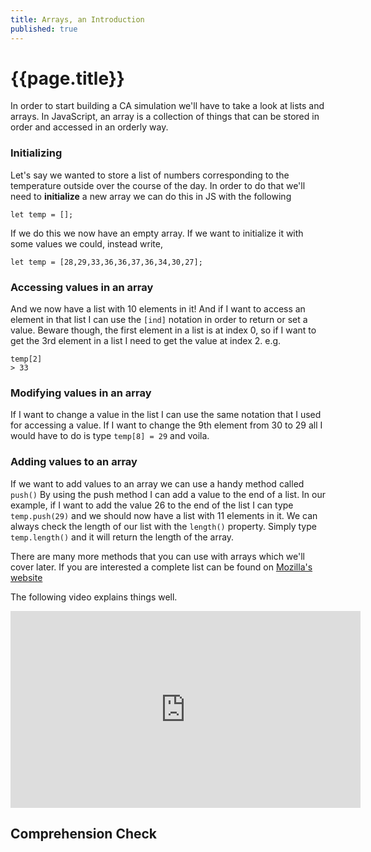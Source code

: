 ```yaml
---
title: Arrays, an Introduction
published: true
---
```


# {{page.title}}

In order to start building a CA simulation we'll have to take a look at lists and arrays. In JavaScript, an array is a collection of things that can be stored in order and accessed in an orderly way. 

### Initializing
Let's say we wanted to store a list of numbers corresponding to the temperature outside over the course of the day. In order to do that we'll need to **initialize** a new array we can do this in JS with the following
```
let temp = [];
```
If we do this we now have an empty array. If we want to initialize it with some values we could, instead write,
```
let temp = [28,29,33,36,36,37,36,34,30,27];
```
### Accessing values in an array
And we now have a list with 10 elements in it! And if I want to access an element in that list I can use the `[ind]` notation in order to return or set a value. Beware though, the first element in a list is at index 0, so if I want to get the 3rd element in a list I need to get the value at index 2. e.g. 
```
temp[2]
> 33
```

### Modifying values in an array
If I want to change a value in the list I can use the same notation that I used for accessing a value. If I want to change the 9th element from 30 to 29 all I would have to do is type `temp[8] = 29` and voila.

### Adding values to an array
If we want to add values to an array we can use a handy method called `push()` By using the push method I can add a value to the end of a list. In our example, if I want to add the value 26 to the end of the list I can type `temp.push(29)` and we should now have a list with 11 elements in it. We can always check the length of our list with the `length()` property. Simply type `temp.length()` and it will return the length of the array.

There are many more methods that you can use with arrays which we'll cover later. If you are interested a complete list can be found on [Mozilla's website](https://developer.mozilla.org/en-US/docs/Web/JavaScript/Reference/Global_Objects/Array)


The following video explains things well.

<iframe width="560" height="315" src="https://www.youtube.com/embed/oigfaZ5ApsM?end=260" frameborder="0" allow="accelerometer; autoplay; encrypted-media; gyroscope; picture-in-picture" allowfullscreen></iframe>

## Comprehension Check
